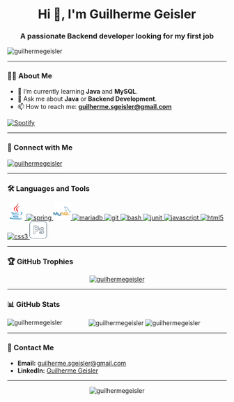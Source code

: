 <h1 align="center">Hi 👋, I'm Guilherme Geisler</h1>
<h3 align="center">A passionate Backend developer looking for my first job</h3>

<p align="left"> 
  <img src="https://komarev.com/ghpvc/?username=guilhermegeisler&label=Profile%20views&color=0e75b6&style=flat" alt="guilhermegeisler" /> 
</p>

---

### 👨‍💻 About Me

- 🌱 I’m currently learning **Java** and **MySQL**.
- 💬 Ask me about **Java** or **Backend Development**.
- 📫 How to reach me: **[guilherme.sgeisler@gmail.com](mailto:guilherme.sgeisler@gmail.com)**

[![Spotify](spotify-readme-q9xn2mn48-guilhermegeislers-projects.vercel.app/api/spotify)](https://open.spotify.com/user/22ncx7ovwuyop65vigo355vxi)

---

### 🔗 Connect with Me

<p align="left">
  <a href="https://linkedin.com/in/guilhermegeisler" target="blank">
    <img align="center" src="https://raw.githubusercontent.com/rahuldkjain/github-profile-readme-generator/master/src/images/icons/Social/linked-in-alt.svg" alt="guilhermegeisler" height="30" width="40" />
  </a>
</p>

---

### 🛠️ Languages and Tools

<p align="left">
  <!-- Java -->
  <a href="https://www.java.com" target="_blank" rel="noreferrer">
    <img src="https://raw.githubusercontent.com/devicons/devicon/master/icons/java/java-original.svg" alt="java" width="40" height="40" />
  </a>
  <!-- Spring -->
  <a href="https://spring.io/" target="_blank" rel="noreferrer">
    <img src="https://www.vectorlogo.zone/logos/springio/springio-icon.svg" alt="spring" width="40" height="40" />
  </a>
  <!-- MySQL -->
  <a href="https://www.mysql.com/" target="_blank" rel="noreferrer">
    <img src="https://raw.githubusercontent.com/devicons/devicon/master/icons/mysql/mysql-original-wordmark.svg" alt="mysql" width="40" height="40" />
  </a>
  <!-- MariaDB -->
  <a href="https://mariadb.org/" target="_blank" rel="noreferrer">
    <img src="https://www.vectorlogo.zone/logos/mariadb/mariadb-icon.svg" alt="mariadb" width="40" height="40" />
  </a>
  <!-- Git -->
  <a href="https://git-scm.com/" target="_blank" rel="noreferrer">
    <img src="https://www.vectorlogo.zone/logos/git-scm/git-scm-icon.svg" alt="git" width="40" height="40" />
  </a>
  <!-- Bash -->
  <a href="https://www.gnu.org/software/bash/" target="_blank" rel="noreferrer">
    <img src="https://www.vectorlogo.zone/logos/gnu_bash/gnu_bash-icon.svg" alt="bash" width="40" height="40" />
  </a>
  <!-- JUnit -->
  <a href="https://junit.org/junit5/" target="_blank" rel="noreferrer">
    <img src="https://cdn.jsdelivr.net/gh/devicons/devicon@latest/icons/junit/junit-original-wordmark.svg" alt="junit" width="40" height="40" />
  </a>
  <!-- JavaScript -->
  <a href="https://developer.mozilla.org/en-US/docs/Web/JavaScript" target="_blank" rel="noreferrer">
    <img src="https://cdn.jsdelivr.net/gh/devicons/devicon@latest/icons/javascript/javascript-original.svg" alt="javascript" width="40" height="40" />
  </a>
  <!-- HTML5 -->
  <a href="https://developer.mozilla.org/en-US/docs/Web/HTML" target="_blank" rel="noreferrer">
    <img src="https://cdn.jsdelivr.net/gh/devicons/devicon@latest/icons/html5/html5-original.svg" alt="html5" width="40" height="40" />
  </a>
  <!-- CSS3 -->
  <a href="https://developer.mozilla.org/en-US/docs/Web/CSS" target="_blank" rel="noreferrer">
    <img src="https://cdn.jsdelivr.net/gh/devicons/devicon@latest/icons/css3/css3-original.svg" alt="css3" width="40" height="40" />
  </a>
  <!-- Photoshop -->
  <a href="https://www.photoshop.com/en" target="_blank" rel="noreferrer">
    <img src="https://raw.githubusercontent.com/devicons/devicon/master/icons/photoshop/photoshop-line.svg" alt="photoshop" width="40" height="40" />
  </a>
</p>

---

### 🏆 GitHub Trophies

<p align="center">
  <a href="https://github.com/ryo-ma/github-profile-trophy">
    <img src="https://github-profile-trophy.vercel.app/?username=guilhermegeisler&theme=onedark&column=4&row=3&margin-w=30&margin-h=20" alt="guilhermegeisler" />
  </a>
</p>

---

### 📊 GitHub Stats

<p align="center">
  <img align="left" src="https://github-readme-stats.vercel.app/api/top-langs?username=guilhermegeisler&show_icons=true&locale=en&layout=compact&theme=onedark" alt="guilhermegeisler" />
  <img align="center" src="https://github-readme-stats.vercel.app/api?username=guilhermegeisler&show_icons=true&locale=en&theme=onedark" alt="guilhermegeisler" />
  <img align="center" src="https://github-readme-streak-stats.herokuapp.com/?user=guilhermegeisler&theme=onedark" alt="guilhermegeisler" />
</p>

---

### 📧 Contact Me

- **Email:** [guilherme.sgeisler@gmail.com](mailto:guilherme.sgeisler@gmail.com)
- **LinkedIn:** [Guilherme Geisler](https://linkedin.com/in/guilhermegeisler)

---

<p align="center"> 
  <img src="https://komarev.com/ghpvc/?username=guilhermegeisler&label=Profile%20views&color=0e75b6&style=flat" alt="guilhermegeisler" /> 
</p>

